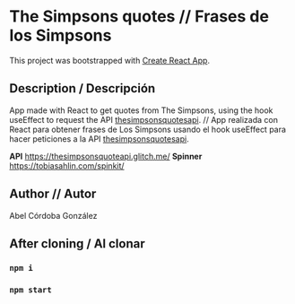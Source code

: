 # The Simpsons quotes // Frases de los Simpsons

This project was bootstrapped with [Create React App](https://github.com/facebook/create-react-app).

## Description / Descripción

App made with React to get quotes from The Simpsons, using the hook useEffect to request the API [thesimpsonsquotesapi](https://thesimpsonsquoteapi.glitch.me/).
// App realizada con React para obtener frases de     Los Simpsons usando el hook useEffect para hacer peticiones a la API [thesimpsonsquotesapi](https://thesimpsonsquoteapi.glitch.me/). 


**API** https://thesimpsonsquoteapi.glitch.me/
**Spinner** https://tobiasahlin.com/spinkit/


## Author // Autor
Abel Córdoba González
## After cloning / Al clonar

### `npm i`
### `npm start`

